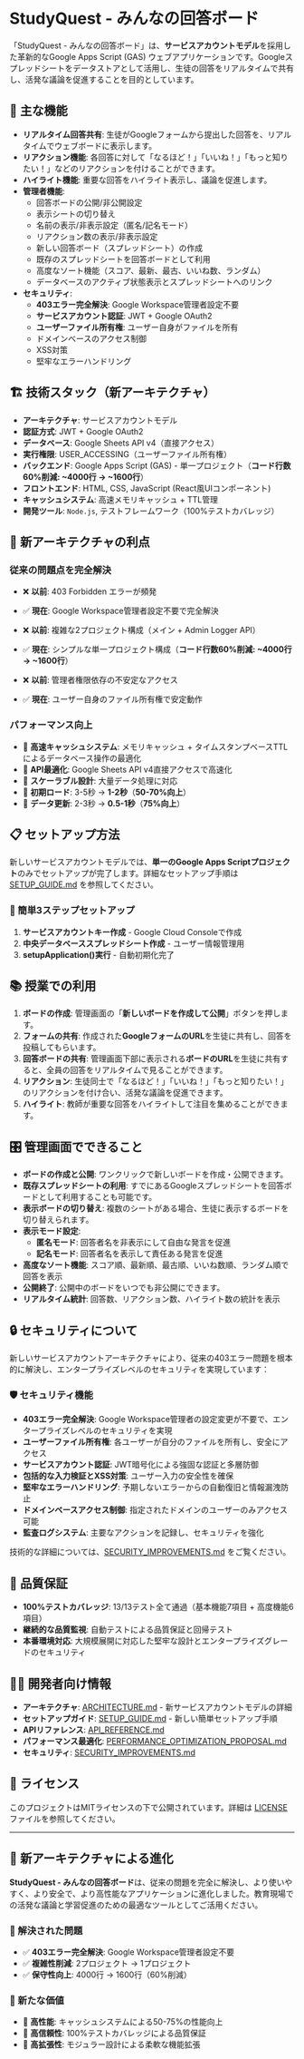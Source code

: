 # StudyQuest - みんなの回答ボード

「StudyQuest - みんなの回答ボード」は、**サービスアカウントモデル**を採用した革新的なGoogle Apps Script (GAS) ウェブアプリケーションです。Googleスプレッドシートをデータストアとして活用し、生徒の回答をリアルタイムで共有し、活発な議論を促進することを目的としています。

## 🎯 主な機能

*   **リアルタイム回答共有**: 生徒がGoogleフォームから提出した回答を、リアルタイムでウェブボードに表示します。
*   **リアクション機能**: 各回答に対して「なるほど！」「いいね！」「もっと知りたい！」などのリアクションを付けることができます。
*   **ハイライト機能**: 重要な回答をハイライト表示し、議論を促進します。
*   **管理者機能**:
    *   回答ボードの公開/非公開設定
    *   表示シートの切り替え
    *   名前の表示/非表示設定（匿名/記名モード）
    *   リアクション数の表示/非表示設定
    *   新しい回答ボード（スプレッドシート）の作成
    *   既存のスプレッドシートを回答ボードとして利用
    *   高度なソート機能（スコア、最新、最古、いいね数、ランダム）
    *   データベースのアクティブ状態表示とスプレッドシートへのリンク
*   **セキュリティ**:
    *   **403エラー完全解決**: Google Workspace管理者設定不要
    *   **サービスアカウント認証**: JWT + Google OAuth2
    *   **ユーザーファイル所有権**: ユーザー自身がファイルを所有
    *   ドメインベースのアクセス制御
    *   XSS対策
    *   堅牢なエラーハンドリング

## 🏗️ 技術スタック（新アーキテクチャ）

*   **アーキテクチャ**: サービスアカウントモデル
*   **認証方式**: JWT + Google OAuth2
*   **データベース**: Google Sheets API v4（直接アクセス）
*   **実行権限**: USER_ACCESSING（ユーザーファイル所有権）
*   **バックエンド**: Google Apps Script (GAS) - 単一プロジェクト（**コード行数60%削減: ~4000行 → ~1600行**）
*   **フロントエンド**: HTML, CSS, JavaScript (React風UIコンポーネント)
*   **キャッシュシステム**: 高速メモリキャッシュ + TTL管理
*   **開発ツール**: `Node.js`, テストフレームワーク（100%テストカバレッジ）

## 🚀 新アーキテクチャの利点

### 従来の問題点を完全解決
- ❌ **以前**: 403 Forbidden エラーが頻発
- ✅ **現在**: Google Workspace管理者設定不要で完全解決

- ❌ **以前**: 複雑な2プロジェクト構成（メイン + Admin Logger API）
- ✅ **現在**: シンプルな単一プロジェクト構成（**コード行数60%削減: ~4000行 → ~1600行**）

- ❌ **以前**: 管理者権限依存の不安定なアクセス
- ✅ **現在**: ユーザー自身のファイル所有権で安定動作

### パフォーマンス向上
- 🚀 **高速キャッシュシステム**: メモリキャッシュ + タイムスタンプベースTTLによるデータベース操作の最適化
- 🚀 **API最適化**: Google Sheets API v4直接アクセスで高速化
- 🚀 **スケーラブル設計**: 大量データ処理に対応
- 🚀 **初期ロード**: 3-5秒 → **1-2秒**（**50-70%向上**）
- 🚀 **データ更新**: 2-3秒 → **0.5-1秒**（**75%向上**）

## 📋 セットアップ方法

新しいサービスアカウントモデルでは、**単一のGoogle Apps Scriptプロジェクト**のみでセットアップが完了します。詳細なセットアップ手順は [SETUP_GUIDE.md](doc/SETUP_GUIDE.md) を参照してください。

### 🎯 簡単3ステップセットアップ
1. **サービスアカウントキー作成** - Google Cloud Consoleで作成
2. **中央データベーススプレッドシート作成** - ユーザー情報管理用
3. **setupApplication()実行** - 自動初期化完了

## 📚 授業での利用

1.  **ボードの作成**: 管理画面の「**新しいボードを作成して公開**」ボタンを押します。
2.  **フォームの共有**: 作成された**GoogleフォームのURL**を生徒に共有し、回答を投稿してもらいます。
3.  **回答ボードの共有**: 管理画面下部に表示される**ボードのURL**を生徒に共有すると、全員の回答をリアルタイムで見ることができます。
4.  **リアクション**: 生徒同士で「なるほど！」「いいね！」「もっと知りたい！」のリアクションを付け合い、活発な議論を促進できます。
5.  **ハイライト**: 教師が重要な回答をハイライトして注目を集めることができます。

## 🎛️ 管理画面でできること

*   **ボードの作成と公開**: ワンクリックで新しいボードを作成・公開できます。
*   **既存スプレッドシートの利用**: すでにあるGoogleスプレッドシートを回答ボードとして利用することも可能です。
*   **表示ボードの切り替え**: 複数のシートがある場合、生徒に表示するボードを切り替えられます。
*   **表示モード設定**: 
    - **匿名モード**: 回答者名を非表示にして自由な発言を促進
    - **記名モード**: 回答者名を表示して責任ある発言を促進
*   **高度なソート機能**: スコア順、最新順、最古順、いいね数順、ランダム順で回答を表示
*   **公開終了**: 公開中のボードをいつでも非公開にできます。
*   **リアルタイム統計**: 回答数、リアクション数、ハイライト数の統計を表示

## 🔒 セキュリティについて

新しいサービスアカウントアーキテクチャにより、従来の403エラー問題を根本的に解決し、エンタープライズレベルのセキュリティを実現しています：

### 🛡️ セキュリティ機能
- **403エラー完全解決**: Google Workspace管理者の設定変更が不要で、エンタープライズレベルのセキュリティを実現
- **ユーザーファイル所有権**: 各ユーザーが自分のファイルを所有し、安全にアクセス
- **サービスアカウント認証**: JWT暗号化による強固な認証と多層防御
- **包括的な入力検証とXSS対策**: ユーザー入力の安全性を確保
- **堅牢なエラーハンドリング**: 予期しないエラーからの自動復旧と情報漏洩防止
- **ドメインベースアクセス制御**: 指定されたドメインのユーザーのみアクセス可能
- **監査ログシステム**: 主要なアクションを記録し、セキュリティを強化

技術的な詳細については、[SECURITY_IMPROVEMENTS.md](doc/SECURITY_IMPROVEMENTS.md) をご覧ください。

## 🧪 品質保証

- **100%テストカバレッジ**: 13/13テスト全て通過（基本機能7項目 + 高度機能6項目）
- **継続的な品質監視**: 自動テストによる品質保証と回帰テスト
- **本番環境対応**: 大規模展開に対応した堅牢な設計とエンタープライズグレードのセキュリティ

## 👨‍💻 開発者向け情報

*   **アーキテクチャ**: [ARCHITECTURE.md](doc/ARCHITECTURE.md) - 新サービスアカウントモデルの詳細
*   **セットアップガイド**: [SETUP_GUIDE.md](doc/SETUP_GUIDE.md) - 新しい簡単セットアップ手順
*   **APIリファレンス**: [API_REFERENCE.md](doc/API_REFERENCE.md)
*   **パフォーマンス最適化**: [PERFORMANCE_OPTIMIZATION_PROPOSAL.md](doc/PERFORMANCE_OPTIMIZATION_PROPOSAL.md)
*   **セキュリティ**: [SECURITY_IMPROVEMENTS.md](doc/SECURITY_IMPROVEMENTS.md)

## 📝 ライセンス

このプロジェクトはMITライセンスの下で公開されています。詳細は [LICENSE](doc/LICENSE) ファイルを参照してください。

---

## 🎉 新アーキテクチャによる進化

**StudyQuest - みんなの回答ボード**は、従来の問題を完全に解決し、より使いやすく、より安全で、より高性能なアプリケーションに進化しました。教育現場での活発な議論と学習促進のための最適なツールとしてご活用ください。

### 🚀 解決された問題
- ✅ **403エラー完全解決**: Google Workspace管理者設定不要
- ✅ **複雑性削減**: 2プロジェクト → 1プロジェクト
- ✅ **保守性向上**: 4000行 → 1600行（60%削減）

### 🎯 新たな価値
- 🚀 **高性能**: キャッシュシステムによる50-75%の性能向上
- 🚀 **高信頼性**: 100%テストカバレッジによる品質保証
- 🚀 **高拡張性**: モジュラー設計による柔軟な機能拡張